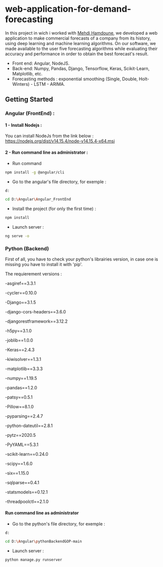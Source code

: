 # web-application-for-demand-forecasting

In this project in wich i worked with [Mehdi Hamdoune](https://github.com/mehdi99hamd), we developed a web application to make commercial forecasts of a company from its history, using deep learning and machine learning algorithms. On our software, we made available to the user five forecasting algorithms while evaluating their accuracy and performance in order to obtain the best forecast's result.
- Front end: Angular, NodeJS. 
- Back-end: Numpy, Pandas, Django, Tensorflow, Keras, Scikit-Learn, Matplotlib, etc.
- Forecasting methods : exponential smoothing (Single, Double, Holt-Winters) - LSTM - ARIMA.

## Getting Started

### Angular (FrontEnd) :

#### 1 - Install Nodejs :
You can install NodeJs from the link below : https://nodejs.org/dist/v14.15.4/node-v14.15.4-x64.msi

#### 2 - Run command line as administrator : 
- Run command 
```bash
npm install -g @angular/cli
```
- Go to the angular's file directory, for exemple : 
```bash
d:
```
```bash
cd D:\Angular\Angular_FrontEnd
```
- Install the project (for only the first time) : 
```bash
npm install
```
- Launch server :
```bash
ng serve -o
```

### Python (Backend) 
 First of all, you have to check your python's librairies version, in case one is missing you have to install it with 'pip'.
 
 The requierement versions :
 
-asgiref==3.3.1

-cycler==0.10.0

-Django==3.1.5
 
-django-cors-headers==3.6.0

-djangorestframework==3.12.2

-h5py==3.1.0

-joblib==1.0.0

-Keras==2.4.3

-kiwisolver==1.3.1

-matplotlib==3.3.3

-numpy==1.19.5

-pandas==1.2.0

-patsy==0.5.1

-Pillow==8.1.0

-pyparsing==2.4.7

-python-dateutil==2.8.1

-pytz==2020.5

-PyYAML==5.3.1

-scikit-learn==0.24.0

-scipy==1.6.0

-six==1.15.0

-sqlparse==0.4.1

-statsmodels==0.12.1

-threadpoolctl==2.1.0
 
 #### Run command line as administrator
- Go to the python's file directory, for exemple : 
```bash
d:
```
```bash
cd D:\Angular\pythonBackendGOP-main
```
- Launch server :
```bash
python manage.py runserver
```
